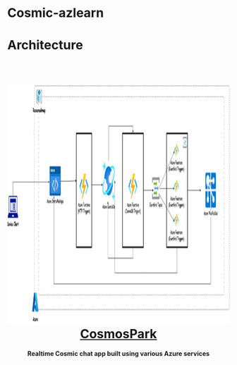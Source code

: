 # Cosmic-azlearn

# Architecture

﻿<div id=top></div>
<h1 align="center"><a href="https://cosmospark.iamdivakarkumar.com/" target="blank"><img height="540" src="./images/cosmospark.png"/><br/>CosmosPark</a></h1>


<p align="center">
  <b> Realtime Cosmic chat app built using various Azure services </b>
</p>
